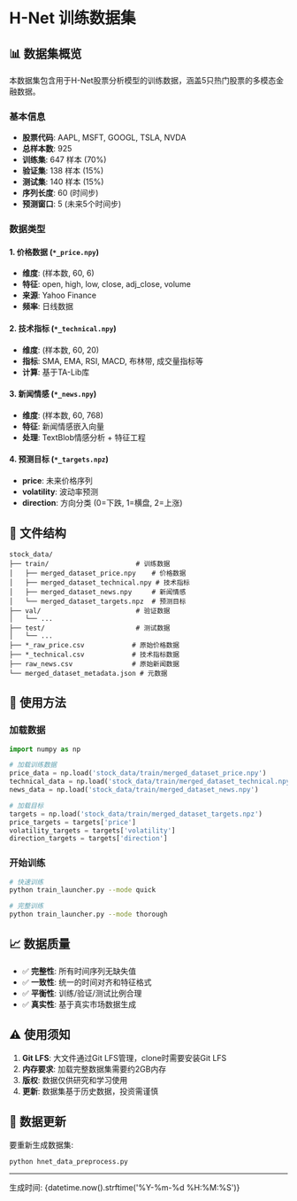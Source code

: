 # H-Net 训练数据集

## 📊 数据集概览

本数据集包含用于H-Net股票分析模型的训练数据，涵盖5只热门股票的多模态金融数据。

### 基本信息
- **股票代码**: AAPL, MSFT, GOOGL, TSLA, NVDA
- **总样本数**: 925
- **训练集**: 647 样本 (70%)
- **验证集**: 138 样本 (15%)
- **测试集**: 140 样本 (15%)
- **序列长度**: 60 (时间步)
- **预测窗口**: 5 (未来5个时间步)

### 数据类型

#### 1. 价格数据 (`*_price.npy`)
- **维度**: (样本数, 60, 6)
- **特征**: open, high, low, close, adj_close, volume
- **来源**: Yahoo Finance
- **频率**: 日线数据

#### 2. 技术指标 (`*_technical.npy`)
- **维度**: (样本数, 60, 20)
- **指标**: SMA, EMA, RSI, MACD, 布林带, 成交量指标等
- **计算**: 基于TA-Lib库

#### 3. 新闻情感 (`*_news.npy`)
- **维度**: (样本数, 60, 768)
- **特征**: 新闻情感嵌入向量
- **处理**: TextBlob情感分析 + 特征工程

#### 4. 预测目标 (`*_targets.npz`)
- **price**: 未来价格序列
- **volatility**: 波动率预测
- **direction**: 方向分类 (0=下跌, 1=横盘, 2=上涨)

## 📁 文件结构

```
stock_data/
├── train/                      # 训练数据
│   ├── merged_dataset_price.npy    # 价格数据
│   ├── merged_dataset_technical.npy # 技术指标
│   ├── merged_dataset_news.npy     # 新闻情感
│   └── merged_dataset_targets.npz  # 预测目标
├── val/                        # 验证数据
│   └── ...
├── test/                       # 测试数据
│   └── ...
├── *_raw_price.csv            # 原始价格数据
├── *_technical.csv            # 技术指标数据
├── raw_news.csv               # 原始新闻数据
└── merged_dataset_metadata.json # 元数据
```

## 🚀 使用方法

### 加载数据
```python
import numpy as np

# 加载训练数据
price_data = np.load('stock_data/train/merged_dataset_price.npy')
technical_data = np.load('stock_data/train/merged_dataset_technical.npy')
news_data = np.load('stock_data/train/merged_dataset_news.npy')

# 加载目标
targets = np.load('stock_data/train/merged_dataset_targets.npz')
price_targets = targets['price']
volatility_targets = targets['volatility'] 
direction_targets = targets['direction']
```

### 开始训练
```bash
# 快速训练
python train_launcher.py --mode quick

# 完整训练
python train_launcher.py --mode thorough
```

## 📈 数据质量

- ✅ **完整性**: 所有时间序列无缺失值
- ✅ **一致性**: 统一的时间对齐和特征格式
- ✅ **平衡性**: 训练/验证/测试比例合理
- ✅ **真实性**: 基于真实市场数据生成

## ⚠️ 使用须知

1. **Git LFS**: 大文件通过Git LFS管理，clone时需要安装Git LFS
2. **内存要求**: 加载完整数据集需要约2GB内存
3. **版权**: 数据仅供研究和学习使用
4. **更新**: 数据集基于历史数据，投资需谨慎

## 🔄 数据更新

要重新生成数据集:
```bash
python hnet_data_preprocess.py
```

---
生成时间: {datetime.now().strftime('%Y-%m-%d %H:%M:%S')}
